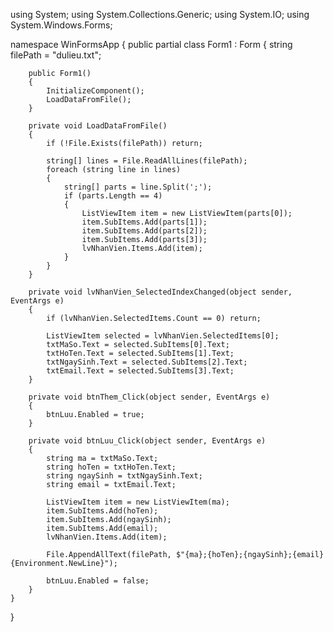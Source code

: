 using System;
using System.Collections.Generic;
using System.IO;
using System.Windows.Forms;

namespace WinFormsApp
{
    public partial class Form1 : Form
    {
        string filePath = "dulieu.txt";

        public Form1()
        {
            InitializeComponent();
            LoadDataFromFile();
        }

        private void LoadDataFromFile()
        {
            if (!File.Exists(filePath)) return;

            string[] lines = File.ReadAllLines(filePath);
            foreach (string line in lines)
            {
                string[] parts = line.Split(';');
                if (parts.Length == 4)
                {
                    ListViewItem item = new ListViewItem(parts[0]);
                    item.SubItems.Add(parts[1]);
                    item.SubItems.Add(parts[2]);
                    item.SubItems.Add(parts[3]);
                    lvNhanVien.Items.Add(item);
                }
            }
        }

        private void lvNhanVien_SelectedIndexChanged(object sender, EventArgs e)
        {
            if (lvNhanVien.SelectedItems.Count == 0) return;

            ListViewItem selected = lvNhanVien.SelectedItems[0];
            txtMaSo.Text = selected.SubItems[0].Text;
            txtHoTen.Text = selected.SubItems[1].Text;
            txtNgaySinh.Text = selected.SubItems[2].Text;
            txtEmail.Text = selected.SubItems[3].Text;
        }

        private void btnThem_Click(object sender, EventArgs e)
        {
            btnLuu.Enabled = true;
        }

        private void btnLuu_Click(object sender, EventArgs e)
        {
            string ma = txtMaSo.Text;
            string hoTen = txtHoTen.Text;
            string ngaySinh = txtNgaySinh.Text;
            string email = txtEmail.Text;

            ListViewItem item = new ListViewItem(ma);
            item.SubItems.Add(hoTen);
            item.SubItems.Add(ngaySinh);
            item.SubItems.Add(email);
            lvNhanVien.Items.Add(item);

            File.AppendAllText(filePath, $"{ma};{hoTen};{ngaySinh};{email}{Environment.NewLine}");

            btnLuu.Enabled = false;
        }
    }
}
